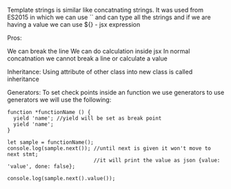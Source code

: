 Template strings is similar like concatnating strings.
It was used from ES2015 in which we can use `` and can type all the strings and if we are having a value we can use ${} - jsx expression

Pros:

We can break the line
We can do calculation inside jsx
In normal concatnation we cannot break a line or calculate a value


Inheritance:
  Using attribute of other class into new class is called inheritance


  Generators:
    To set check points inside an function we use generators to use generators we will use the following:

    function *functionName () {
      yield 'name'; //yield will be set as break point
      yield 'name';
    }

    let sample = functionName();
    console.log(sample.next()); //until next is given it won't move to next stmt;
                                //it will print the value as json {value: 'value', done: false};

    console.log(sample.next().value());                            